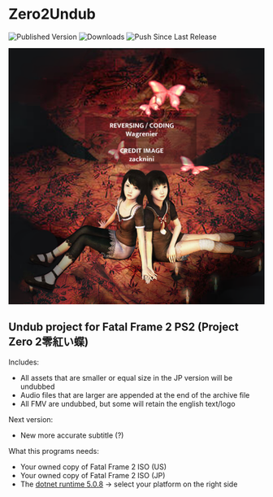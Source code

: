 # Zero2Undub
![Published Version](https://github.com/wagrenier/Zero2Undub/workflows/Publish%20New%20Version/badge.svg)
![Downloads](https://img.shields.io/github/downloads/wagrenier/zero2undub/total)
![Push Since Last Release](https://img.shields.io/github/commits-since/wagrenier/zero2undub/latest)

![](docs/title_alt_512x512.png)

## Undub project for Fatal Frame 2 PS2 (Project Zero 2零紅い蝶)

Includes:
* All assets that are smaller or equal size in the JP version will be undubbed
* Audio files that are larger are appended at the end of the archive file
* All FMV are undubbed, but some will retain the english text/logo

Next version:
* New more accurate subtitle (?)

What this programs needs:
* Your owned copy of Fatal Frame 2 ISO (US)
* Your owned copy of Fatal Frame 2 ISO (JP)
* The [dotnet runtime 5.0.8](https://dotnet.microsoft.com/download/dotnet/5.0) -> select your platform on the right side
